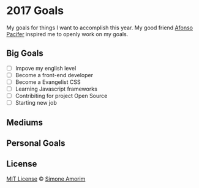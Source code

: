 # 2017 Goals

My goals for things I want to accomplish this year. My good friend [Afonso Pacifer](https://github.com/afonsopacifer/2017-goals) inspired me to openly work on my goals.

## Big Goals
- [ ] Impove my english level
- [ ] Become a front-end developer
- [ ] Become a Evangelist CSS
- [ ] Learning Javascript frameworks
- [ ] Contribiting for project Open Source
- [ ] Starting new job

## Mediums

## Personal Goals

## License
[MIT License](https://github.com/simoneas02/2017-goals/blob/master/LICENSE.md) © [Simone Amorim](http://simoneas02.github.io/)